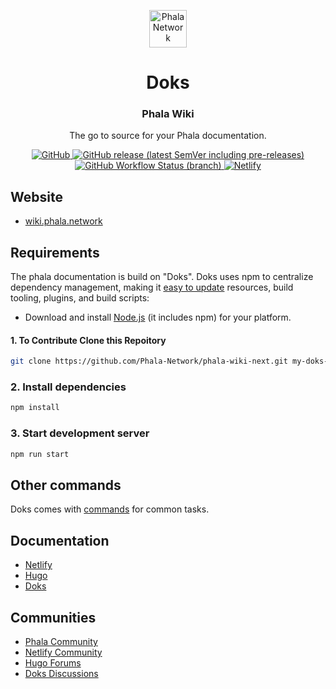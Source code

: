 <p align="center">
  <a href="https://phala.network/">
    <img alt="Phala Network" src="https://avatars.githubusercontent.com/u/59632547?s=200&v=4" width="60">
  </a>
</p>

<h1 align="center">
  Doks
</h1>

<h3 align="center">
  Phala Wiki
</h3>

<p align="center">
  The go to source for your Phala documentation.
</p>

<p align="center">
  <a href="https://github.com/Phala-Network/phala-wiki-next/blob/master/LICENSE">
    <img src="https://img.shields.io/github/license/h-enk/doks?style=flat-square" alt="GitHub">
  </a>
  <a href="https://github.com/Phala-Network/phala-wiki-next/releases">
    <img src="https://img.shields.io/github/v/release/h-enk/doks?include_prereleases&style=flat-square"alt="GitHub release (latest SemVer including pre-releases)">
  </a>
  <a href="https://github.com/Phala-Network/phala-wiki-next/actions?query=workflow%3A%22Hyas+CI%22">
    <img src="https://img.shields.io/github/workflow/status/h-enk/doks/Hyas%20CI/master?style=flat-square" alt="GitHub Workflow Status (branch)">
  </a>
  <a href="https://wiki.phala.network">
    <img src="https://img.shields.io/netlify/8a1009d5-88ac-413e-96ef-3f928674a083?style=flat-square" alt="Netlify">
  </a>
</p>

## Website

- [wiki.phala.network](https://wiki.phala.network/)

## Requirements

The phala documentation is build on "Doks". Doks uses npm to centralize dependency management, making it [easy to update](https://getdoks.org/docs/help/how-to-update/) resources, build tooling, plugins, and build scripts:

- Download and install [Node.js](https://nodejs.org/) (it includes npm) for your platform.

#### 1. To Contribute Clone this Repoitory

```bash
git clone https://github.com/Phala-Network/phala-wiki-next.git my-doks-site && cd my-doks-site
```

### 2. Install dependencies

```bash
npm install
```

### 3. Start development server

```bash
npm run start
```

## Other commands

Doks comes with [commands](https://getdoks.org/docs/prologue/commands/) for common tasks.

## Documentation

- [Netlify](https://docs.netlify.com/)
- [Hugo](https://gohugo.io/documentation/)
- [Doks](https://getdoks.org/)

## Communities

- [Phala Community](https://phala.network/en/community)
- [Netlify Community](https://community.netlify.com/)
- [Hugo Forums](https://discourse.gohugo.io/)
- [Doks Discussions](https://github.com/Phala-Network/phala-wiki-next/discussions)
